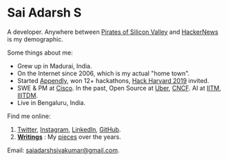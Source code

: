 <h1>Sai Adarsh S</h1>

<p>
   A developer. Anywhere between <a href="https://www.amazon.in/Pirates-Of-Silicon-Valley/dp/B0009NSCS0" target="_blank">Pirates of Silicon Valley</a> and <a href="https://news.ycombinator.com/" target="_blank">HackerNews</a> is my demographic.
</p>

<p>Some things about me:</p>
<ul>
   <li>Grew up in Madurai, India.</li>
   <li>On the Internet since 2006, which is my actual "home town".</li>
   <li>Started <a href="https://www.adarsh.app/appendly.html" target="_blank">Appendly</a>, won 12+ hackathons, <a href="https://hackharvard.io/" target="_blank">Hack Harvard 2019</a> invited.</li>
   <li>SWE & PM at <a href="https://www.cisco.com/" target="_blank">Cisco</a>. In the past, Open Source at <a href="https://github.com/uber" target="_blank">Uber</a>, <a href="https://www.cncf.io/" target="_blank">CNCF</a>. AI at <a href="https://www.iitm.ac.in/" target="_blank">IITM</a>, <a href="https://www.iiitdm.ac.in/" target="_blank">IIITDM</a>.</li>
   <li>Live in Bengaluru, India.</li>
</ul>

<p>Find me online:</p>
<ol>
   <li><a href="https://twitter.com/ad6rsh" target="_blank">Twitter</a>, <a href="https://www.instagram.com/ad6rsh/" target="_blank">Instagram</a>, <a href="https://www.linkedin.com/in/sai-adarsh" target="_blank">LinkedIn</a>, <a href="https://github.com/Sai-Adarsh" target="_blank">GitHub</a>.</li>
   <li><b><a href="https://www.adarsh.app/blog/writings.html">Writings</a></b> : My <a href="https://www.adarsh.app/blog/writings.html">pieces</a> over the years.</li>
</ol>

<p>Email: <a href="mailto:saiadarshsivakumar@gmail.com" target="_blank">saiadarshsivakumar@gmail.com</a>.</p>
